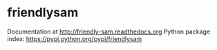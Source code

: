 friendlysam
===========

Documentation at http://friendly-sam.readthedocs.org
Python package index: https://pypi.python.org/pypi/friendlysam

